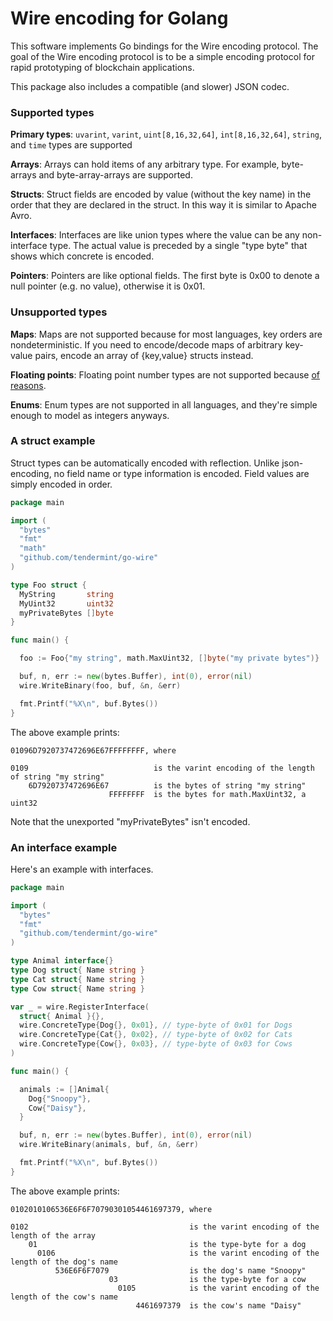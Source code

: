 # Wire encoding for Golang

This software implements Go bindings for the Wire encoding protocol.
The goal of the Wire encoding protocol is to be a simple encoding protocol for rapid prototyping of blockchain applications.

This package also includes a compatible (and slower) JSON codec.

### Supported types

**Primary types**: `uvarint`, `varint`, `uint[8,16,32,64]`, `int[8,16,32,64]`, `string`, and `time` types are supported

**Arrays**: Arrays can hold items of any arbitrary type.  For example, byte-arrays and byte-array-arrays are supported.

**Structs**: Struct fields are encoded by value (without the key name) in the order that they are declared in the struct.  In this way it is similar to Apache Avro.

**Interfaces**: Interfaces are like union types where the value can be any non-interface type. The actual value is preceded by a single "type byte" that shows which concrete is encoded.

**Pointers**: Pointers are like optional fields.  The first byte is 0x00 to denote a null pointer (e.g. no value), otherwise it is 0x01.

### Unsupported types

**Maps**: Maps are not supported because for most languages, key orders are nondeterministic.
If you need to encode/decode maps of arbitrary key-value pairs, encode an array of {key,value} structs instead.

**Floating points**: Floating point number types are not supported because [of reasons](http://gafferongames.com/networking-for-game-programmers/floating-point-determinism/).

**Enums**: Enum types are not supported in all languages, and they're simple enough to model as integers anyways.

### A struct example

Struct types can be automatically encoded with reflection.  Unlike json-encoding, no field
name or type information is encoded.  Field values are simply encoded in order.

```go
package main

import (
  "bytes"
  "fmt"
  "math"
  "github.com/tendermint/go-wire"
)

type Foo struct {
  MyString       string
  MyUint32       uint32
  myPrivateBytes []byte
}

func main() {

  foo := Foo{"my string", math.MaxUint32, []byte("my private bytes")}

  buf, n, err := new(bytes.Buffer), int(0), error(nil)
  wire.WriteBinary(foo, buf, &n, &err)

  fmt.Printf("%X\n", buf.Bytes())
}
```

The above example prints:

```
01096D7920737472696E67FFFFFFFF, where

0109                            is the varint encoding of the length of string "my string"
    6D7920737472696E67          is the bytes of string "my string"
                      FFFFFFFF  is the bytes for math.MaxUint32, a uint32
```

Note that the unexported "myPrivateBytes" isn't encoded.

### An interface example

Here's an example with interfaces.

```go
package main

import (
  "bytes"
  "fmt"
  "github.com/tendermint/go-wire"
)

type Animal interface{}
type Dog struct{ Name string }
type Cat struct{ Name string }
type Cow struct{ Name string }

var _ = wire.RegisterInterface(
  struct{ Animal }{},
  wire.ConcreteType{Dog{}, 0x01}, // type-byte of 0x01 for Dogs
  wire.ConcreteType{Cat{}, 0x02}, // type-byte of 0x02 for Cats
  wire.ConcreteType{Cow{}, 0x03}, // type-byte of 0x03 for Cows
)

func main() {

  animals := []Animal{
    Dog{"Snoopy"},
    Cow{"Daisy"},
  }

  buf, n, err := new(bytes.Buffer), int(0), error(nil)
  wire.WriteBinary(animals, buf, &n, &err)

  fmt.Printf("%X\n", buf.Bytes())
}
```

The above example prints:

```
0102010106536E6F6F70790301054461697379, where

0102                                    is the varint encoding of the length of the array
    01                                  is the type-byte for a dog
      0106                              is the varint encoding of the length of the dog's name
          536E6F6F7079                  is the dog's name "Snoopy"
                      03                is the type-byte for a cow
                        0105            is the varint encoding of the length of the cow's name
                            4461697379  is the cow's name "Daisy"
```
